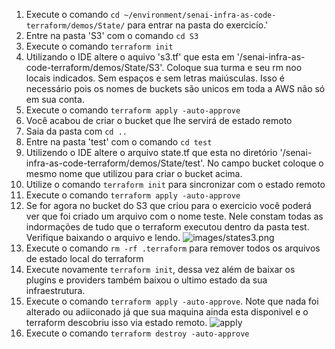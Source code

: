1. Execute o comando `cd ~/environment/senai-infra-as-code-terraform/demos/State/` para entrar na pasta do exercicío.'
2. Entre na pasta 'S3' com o comando `cd S3`
3. Execute o comando `terraform init`
4. Utilizando o IDE altere o aquivo 's3.tf' que esta em '/senai-infra-as-code-terraform/demos/State/S3'. Coloque sua turma e seu rm noo locais indicados. Sem espaços e sem letras maiúsculas. Isso é necessário pois os nomes de buckets são unicos em toda a AWS não só em sua conta. 
5. Execute o comando `terraform apply -auto-approve`
6. Você acabou de criar o bucket que lhe servirá de estado remoto
7. Saia da pasta com `cd ..`
8. Entre na pasta 'test' com o comando `cd test`
9.  Utilizendo o IDE altere o arquivo state.tf que esta no diretório '/senai-infra-as-code-terraform/demos/State/test'. No campo bucket coloque o mesmo nome que utilizou para criar o bucket acima.
10. Utilize o comando `terraform init` para sincronizar com o estado remoto
11. Execute o comando `terraform apply -auto-approve`
12. Se for agora no bucket do S3 que criou para o exercicio você poderá ver que foi criado um arquivo com o nome teste. Nele constam todas as indormações de tudo que o terraform executou dentro da pasta test. Verifique baixando o arquivo e lendo.
    ![images/states3.png](images/states3.png)
13. Execute o comando `rm -rf .terraform` para remover todos os arquivos de estado local do terraform
14. Execute novamente `terraform init`, dessa vez além de baixar os plugins e providers também baixou o ultimo estado da sua infraestrutura.
15. Execute o comando `terraform apply -auto-approve`. Note que nada foi alterado ou adiiconado já que sua maquina ainda esta disponivel e o terraform descobriu isso via estado remoto.
    ![apply](images/apply0.png)
16. Execute o comando `terraform destroy -auto-approve`
